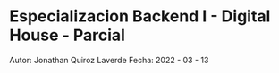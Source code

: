 # Especializacion Backend I - Digital House - Parcial

Autor: Jonathan Quiroz Laverde
Fecha: 2022 - 03 - 13